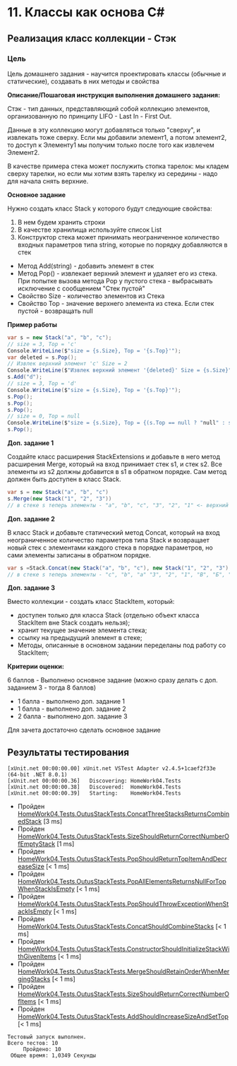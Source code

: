 # 11. Классы как основа C#

## Реализация класс коллекции - Стэк

### Цель

Цель домашнего задания - научится проектировать классы (обычные и статические), создавать в них методы и свойства

**Описание/Пошаговая инструкция выполнения домашнего задания:**

Стэк - тип данных, представляющий собой коллекцию элементов, организованную по принципу LIFO - Last In - First Out.

Данные в эту коллекцию могут добавляться только "сверху", и извлекать тоже сверху. Если мы добавили элемент1, а потом элемент2, то доступ к Элементу1 мы получим только после того как извлечем Элемент2.

В качестве примера стека может послужить стопка тарелок: мы кладем сверху тарелки, но если мы хотим взять тарелку из середины - надо для начала снять верхние.


**Основное задание**

Нужно создать класс Stack у которого будут следующие свойства:

1. В нем будем хранить строки
2. В качестве хранилища используйте список List
3. Конструктор стека может принимать неограниченное количество входных параметров типа string, которые по порядку добавляются в стек
* Метод Add(string) - добавить элемент в стек
* Метод Pop() - извлекает верхний элемент и удаляет его из стека. При попытке вызова метода Pop у пустого стека - выбрасывать исключение с сообщением "Стек пустой"
* Свойство Size - количество элементов из Стека
* Свойство Top - значение верхнего элемента из стека. Если стек пустой - возвращать null

**Пример работы**

```csharp
var s = new Stack("a", "b", "c");
// size = 3, Top = 'c'
Console.WriteLine($"size = {s.Size}, Top = '{s.Top}'");
var deleted = s.Pop();
// Извлек верхний элемент 'c' Size = 2
Console.WriteLine($"Извлек верхний элемент '{deleted}' Size = {s.Size}");
s.Add("d");
// size = 3, Top = 'd'
Console.WriteLine($"size = {s.Size}, Top = '{s.Top}'");
s.Pop();
s.Pop();
s.Pop();
// size = 0, Top = null
Console.WriteLine($"size = {s.Size}, Top = {(s.Top == null ? "null" : s.Top)}");
s.Pop();
```

**Доп. задание 1**

Создайте класс расширения StackExtensions и добавьте в него метод расширения Merge, который на вход принимает стек s1, и стек s2.
Все элементы из s2 должны добавится в s1 в обратном порядке.
Сам метод должен быть доступен в класс Stack.

```csharp
var s = new Stack("a", "b", "c")
s.Merge(new Stack("1", "2", "3"))
// в стеке s теперь элементы - "a", "b", "c", "3", "2", "1" <- верхний
```

**Доп. задание 2**

В класс Stack и добавьте статический метод Concat, который на вход неограниченное количество параметров типа Stack и возвращает новый стек с элементами каждого стека в порядке параметров, но сами элементы записаны в обратном порядке.

```csharp
var s =Stack.Concat(new Stack("a", "b", "c"), new Stack("1", "2", "3"), new Stack("А", "Б", "В"));
// в стеке s теперь элементы - "c", "b", "a" "3", "2", "1", "В", "Б", "А" <- верхний
```

**Доп. задание 3**

Вместо коллекции - создать класс StackItem, который:
* доступен только для класса Stack (отдельно объект класса StackItem вне Stack создать нельзя);
* хранит текущее значение элемента стека;
* ссылку на предыдущий элемент в стеке;
* Методы, описанные в основном задании переделаны под работу со StackItem;

**Критерии оценки:**

6 баллов - Выполнено основное задание (можно сразу делать с доп. заданием 3 - тогда 8 баллов)

* 1 балла - выполнено доп. задание 1
* 1 балла - выполнено доп. задание 2
* 2 балла - выполнено доп. задание 3

Для зачета достаточно сделать основное задание


## Результаты тестирования

```
[xUnit.net 00:00:00.00] xUnit.net VSTest Adapter v2.4.5+1caef2f33e (64-bit .NET 8.0.1)
[xUnit.net 00:00:00.36]   Discovering: HomeWork04.Tests
[xUnit.net 00:00:00.38]   Discovered:  HomeWork04.Tests
[xUnit.net 00:00:00.39]   Starting:    HomeWork04.Tests
```

* Пройден [HomeWork04.Tests.OutusStackTests.ConcatThreeStacksReturnsCombinedStack](HomeWork04/HomeWork04.Tests/OutusStackTests.cs#L117) [3 ms]
* Пройден [HomeWork04.Tests.OutusStackTests.SizeShouldReturnCorrectNumberOfEmptyStack](HomeWork04/HomeWork04.Tests/OutusStackTests.cs#L76) [1 ms]
* Пройден [HomeWork04.Tests.OutusStackTests.PopShouldReturnTopItemAndDecreaseSize](HomeWork04/HomeWork04.Tests/OutusStackTests.cs#L35) [< 1 ms]
* Пройден [HomeWork04.Tests.OutusStackTests.PopAllElementsReturnsNullForTopWhenStackIsEmpty](HomeWork04/HomeWork04.Tests/OutusStackTests.cs#L61) [< 1 ms]
* Пройден [HomeWork04.Tests.OutusStackTests.PopShouldThrowExceptionWhenStackIsEmpty](HomeWork04/HomeWork04.Tests/OutusStackTests.cs#L50) [< 1 ms]
* Пройден [HomeWork04.Tests.OutusStackTests.ConcatShouldCombineStacks](HomeWork04/HomeWork04.Tests/OutusStackTests.cs#L102) [< 1 ms]
* Пройден [HomeWork04.Tests.OutusStackTests.ConstructorShouldInitializeStackWithGivenItems](HomeWork04/HomeWork04.Tests/OutusStackTests.cs#L6) [< 1 ms]
* Пройден [HomeWork04.Tests.OutusStackTests.MergeShouldRetainOrderWhenMergingStacks](HomeWork04/HomeWork04.Tests/OutusStackTests.cs#L142) [< 1 ms]
* Пройден [HomeWork04.Tests.OutusStackTests.SizeShouldReturnCorrectNumberOfItems](HomeWork04/HomeWork04.Tests/OutusStackTests.cs#L88) [< 1 ms]
* Пройден [HomeWork04.Tests.OutusStackTests.AddShouldIncreaseSizeAndSetTop](HomeWork04/HomeWork04.Tests/OutusStackTests.cs#L20) [< 1 ms]

```
Тестовый запуск выполнен.
Всего тестов: 10
     Пройдено: 10
 Общее время: 1,0349 Секунды
```